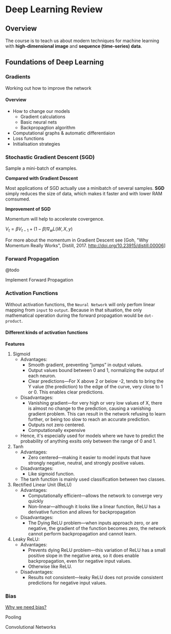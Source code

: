 # Deep Learning Review

## Overview

The course is to teach us about modern techniques for machine learning with **high-dimensional image** and **sequence (time-series) data**.

## Foundations of Deep Learning

### Gradients
Working out how to improve the network

#### Overview
- How to change our models
  - Gradient calculations
  - Basic neural nets
  - Backpropagtion algorithm
- Computational graphs & automatic differentiaion
- Loss functions
- Initialisation strategies

### Stochastic Gradient Descent (SGD)
Sample a mini-batch of examples.

**Compared with Gradient Descent**

Most applications of SGD actually use a minibatch of several samples. 
**SGD** simply reduces the size of data,
which makes it faster and with lower RAM comsumed.

**Improvement of SGD**

Momentum will help to accelerate covergence.

$V_{t}=\beta V_{t-1}+(1-\beta) \nabla_{w} L(W, X, y)$

For more about the momentum in Gradient Descent see [Goh, "Why Momentum Really Works", Distill, 2017. <http://doi.org/10.23915/distill.00006>]

### Forward Propagation
@todo

Implement Forward Propagation
### Activation Functions
Without activation functions, the `Neural Network` will only perfom linear mapping from `input` to `output`. Because in that situation, the only mathematical operation during the forward propagation would be `dot-product`.

#### Different kinds of activation functions

**Features**

1. Sigmoid
   - Advantages:
     - Smooth gradient, preventing “jumps” in output values.
     - Output values bound between 0 and 1, normalizing the output of each neuron.
     - Clear predictions—For X above 2 or below -2, tends to bring the Y value (the prediction) to the edge of the curve, very close to 1 or 0. This enables clear predictions.
   - Disadvantages:
     - Vanishing gradient—for very high or very low values of X, there is almost no change to the prediction, causing a vanishing gradient problem. This can result in the network refusing to learn further, or being too slow to reach an accurate prediction.
     - Outputs not zero centered.
     - Computationally expensive
   - Hence, it's especially used for models where we have to predict the probability of anything exsits only between the range of 0 and 1.
2. Tanh
   - Advantages:
     - Zero centered—making it easier to model inputs that have strongly negative, neutral, and strongly positive values.
   - Disadvantages:
     - Like sigmoid function.
   - The tanh function is mainly used classification between two classes.
3. Rectified Linear Unit (ReLU)
   - Advantages:
     - Computationally efficient—allows the network to converge very quickly
     - Non-linear—although it looks like a linear function, ReLU has a derivative function and allows for backpropagation
   - Disadvantages:
     - The Dying ReLU problem—when inputs approach zero, or are negative, the gradient of the function becomes zero, the network cannot perform backpropagation and cannot learn.
4. Leaky ReLU:
   - Advantages:
     - Prevents dying ReLU problem—this variation of ReLU has a small positive slope in the negative area, so it does enable backpropagation, even for negative input values.
     - Otherwise like ReLU.
    - Disadvantages:
      - Results not consistent—leaky ReLU does not provide consistent predictions for negative input values.

### Bias
[Why we need bias?](https://stackoverflow.com/a/42063849/5989507)


Pooling

Convolutional Networks